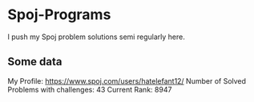 # Spoj-Programs

I push my Spoj problem solutions semi regularly here.

## Some data

My Profile: https://www.spoj.com/users/hatelefant12/ 
Number of Solved Problems with challenges: 43
Current Rank: 8947

